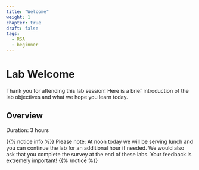 ```yaml
---
title: "Welcome"
weight: 1
chapter: true
draft: false
tags:
  - RSA
  - beginner
---
```


# Lab Welcome

Thank you for attending this lab session! Here is a brief introduction of the lab objectives and what we hope you learn today. 

## Overview
Duration: 3 hours

{{% notice info %}}
Please note: At noon today we will be serving lunch and you can continue the lab for an additional hour if needed.
We would also ask that you complete the survey at the end of these labs. Your feedback is extremely important!
{{% /notice %}}  